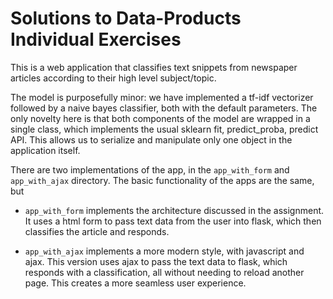 Solutions to Data-Products Individual Exercises
===============================================

This is a web application that classifies text snippets from newspaper articles according to their high level subject/topic.

The model is purposefully minor: we have implemented a tf-idf vectorizer followed by a naive bayes classifier, both with the default parameters.  The only novelty here is that both components of the model are wrapped in a single class, which implements the usual sklearn fit, predict_proba, predict API.  This allows us to serialize and manipulate only one object in the application itself.

There are two implementations of the app, in the `app_with_form` and `app_with_ajax` directory.  The basic functionality of the apps are the same, but

  - `app_with_form` implements the architecture discussed in the assignment.  It uses a html form to pass text data from the user into flask, which then classifies the article and responds.

  - `app_with_ajax` implements a more modern style, with javascript and ajax.  This version uses ajax to pass the text data to flask, which responds with a classification, all without needing to reload another page.  This creates a more seamless user experience.
